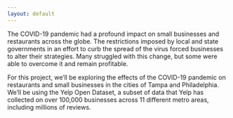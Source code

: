 ```yaml
---
layout: default
---
```


<!-- What is the central question or problem this project explores? -->
The COVID-19 pandemic had a profound impact on small businesses and restaurants across the globe. The restrictions imposed by local and state governments in an effort to curb the spread of the virus forced businesses to alter their strategies. Many struggled with this change, but some were able to overcome it and remain profitable.  

<!-- Why is this topic relevant or important to understand? -->
For this project, we’ll be exploring the effects of the COVID-19 pandemic on restaurants and small businesses in the cities of Tampa and Philadelphia. We’ll be using the Yelp Open Dataset, a subset of data that Yelp has collected on over 100,000 businesses across 11 different metro areas, including millions of reviews.  

<!-- Where does the data come from? -->


<!-- What does the dataset cover (scope, time period, granularity) and why? (show some time based plots) -->


<!-- Why These Two Cities -->


<!-- why only restaurants  impact of covid on restaurant (use external source) and show calplot -->


<!-- explain data analyst methods -->


<!-- how did we label closed and open due to covid -->


<!-- show attribute significance -->


<!-- show difference in reviews for open and closed -->


<!-- show XXX using bokeh -->


<!-- show locations of open and closed restaurants -->


<!-- some conclusion -->

